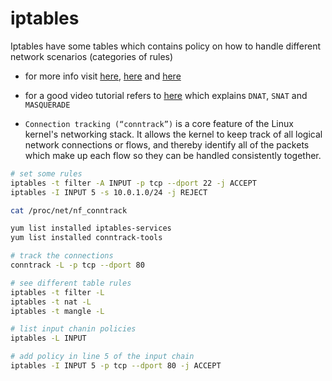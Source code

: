 # iptables

Iptables have some tables which contains policy on how to handle different network scenarios (categories of rules)

- for more info visit [here](https://www.tecmint.com/linux-iptables-commands/), [here](https://www.linuxtopia.org/Linux_Firewall_iptables/c1265.html) and [here](https://phoenixnap.com/kb/iptables-tutorial-linux-firewall)

- for a good video tutorial refers to [here](https://www.youtube.com/watch?v=NAdJojxENEU&ab_channel=HusseinNasser) which explains `DNAT`, `SNAT` and `MASQUERADE`

- `Connection tracking (“conntrack”)` is a core feature of the Linux kernel's networking stack. It allows the kernel to keep track of all logical network connections or flows, and thereby identify all of the packets which make up each flow so they can be handled consistently together.

``` bash
# set some rules
iptables -t filter -A INPUT -p tcp --dport 22 -j ACCEPT
iptables -I INPUT 5 -s 10.0.1.0/24 -j REJECT

cat /proc/net/nf_conntrack

yum list installed iptables-services
yum list installed conntrack-tools

# track the connections
conntrack -L -p tcp --dport 80

# see different table rules
iptables -t filter -L
iptables -t nat -L
iptables -t mangle -L

# list input chanin policies
iptables -L INPUT

# add policy in line 5 of the input chain
iptables -I INPUT 5 -p tcp --dport 80 -j ACCEPT
```
